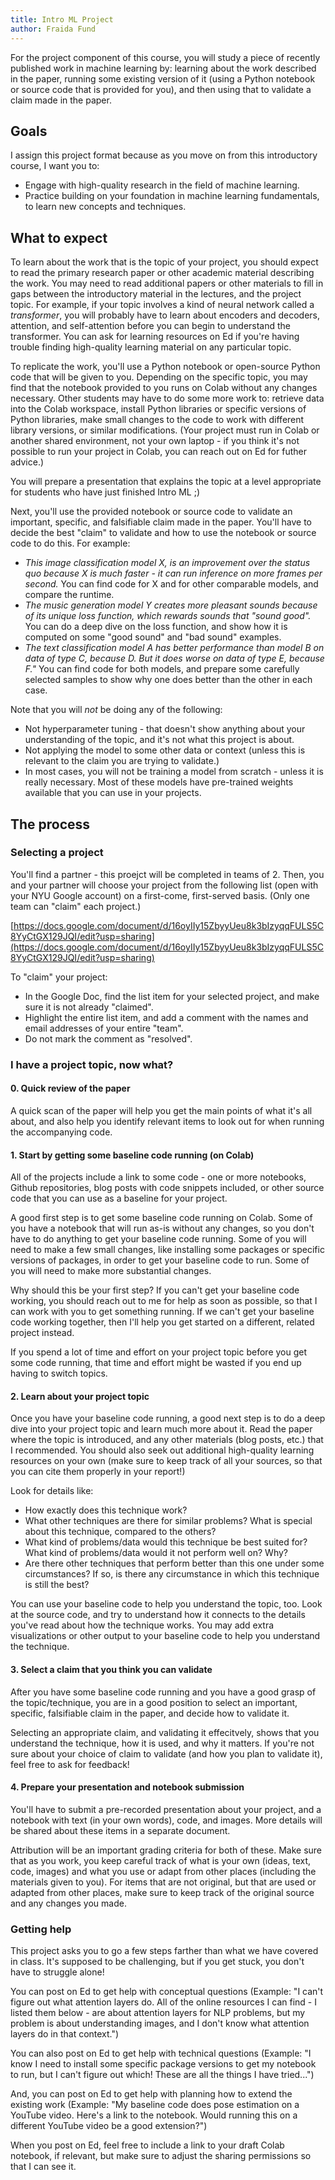 ```yaml
---
title: Intro ML Project
author: Fraida Fund
---
```


For the project component of this course, you will study a piece of recently published work in machine learning by: learning about the work described in the paper, running some existing version of it (using a Python notebook or source code that is provided for you), and then using that to validate a claim made in the paper.

## Goals

I assign this project format because as you move on from this introductory course, I want you to:

* Engage with high-quality research in the field of machine learning.
* Practice building on your foundation in machine learning fundamentals, to learn new concepts and techniques.

## What to expect

To learn about the work that is the topic of your project, you should expect to read the primary research paper or other academic material describing the work. You may need to read additional papers or other materials to fill in gaps between the introductory material in the lectures, and the project topic. For example, if your topic involves a kind of neural network called a _transformer_, you will probably have to learn about encoders and decoders, attention, and self-attention before you can begin to understand the transformer. You can ask for learning resources on Ed if you're having trouble finding high-quality learning material on any particular topic.

To replicate the work, you'll use a Python notebook or open-source Python code that will be given to you. Depending on the specific topic, you may find that the notebook provided to you runs on Colab without any changes necessary. Other students may have to do some more work to: retrieve data into the Colab workspace, install Python libraries or specific versions of Python libraries, make small changes to the code to work with different library versions, or similar modifications. (Your project must run in Colab or another shared environment, not your own laptop - if you think it's not possible to run your project in Colab, you can reach out on Ed for futher advice.)

You will prepare a presentation that explains the topic at a level appropriate for students who have just finished Intro ML ;)

Next, you'll use the provided notebook or source code to validate an important, specific, and falsifiable claim made in the paper. You'll have to decide the best "claim" to validate and how to use the notebook or source code to do this. For example:

* _This image classification model X, is an improvement over the status quo because X is much faster - it can run inference on more frames per second._ You can find code for X and for other comparable models, and compare the runtime. 
* _The music generation model Y creates more pleasant sounds because of its unique loss function, which rewards sounds that "sound good"._ You can do a deep dive on the loss function, and show how it is computed on some "good sound" and "bad sound" examples.
* _The text classification model A has better performance than model B on data of type C, because D. But it does worse on data of type E, because F."_ You can find code for both models, and prepare some carefully selected samples to show why one does better than the other in each case.


Note that you will *not* be doing any of the following:

* Not hyperparameter tuning - that doesn't show anything about your understanding of the topic, and it's not what this project is about.
* Not applying the model to some other data or context (unless this is relevant to the claim you are trying to validate.)
* In most cases, you will not be training a model from scratch - unless it is really necessary. Most of these models have pre-trained weights available that you can use in your projects.

## The process

### Selecting a project

You'll find a partner - this proejct will be completed in teams of 2. Then, you and your partner will choose your project from the following list (open with your NYU Google account) on a first-come, first-served basis. (Only one team can "claim" each project.)

[https://docs.google.com/document/d/16oyIIy15ZbyyUeu8k3bIzyqqFULS5C8YyCtGX129JQI/edit?usp=sharing](https://docs.google.com/document/d/16oyIIy15ZbyyUeu8k3bIzyqqFULS5C8YyCtGX129JQI/edit?usp=sharing)

To "claim" your project:

* In the Google Doc, find the list item for your selected project, and make sure it is not already "claimed".
* Highlight the entire list item, and add a comment with the names and email addresses of your entire "team". 
* Do not mark the comment as "resolved".

### I have a project topic, now what?

#### 0. Quick review of the paper

A quick scan of the paper will help you get the main points of what it's all about, and also help you identify relevant items to look out for when running the accompanying code.

#### 1. Start by getting some baseline code running (on Colab)

All of the projects include a link to some code - one or more notebooks, Github repositories, blog posts with code snippets included, or other source code that you can use as a baseline for your project.

A good first step is to get some baseline code running on Colab. Some of you have a notebook that will run as-is without any changes, so you don't have to do anything to get your baseline code running. Some of you will need to make a few small changes, like installing some packages or specific versions of packages, in order to get your baseline code to run. Some of you will need to make more substantial changes. 

Why should this be your first step? If you can't get your baseline code working, you should reach out to me for help as soon as possible, so that I can work with you to get something running. If we can't get your baseline code working together, then I'll help you get started on a different, related project instead.

If you spend a lot of time and effort on your project topic before you get some code running, that time and effort might be wasted if you end up having to switch topics.

#### 2. Learn about your project topic

Once you have your baseline code running, a good next step is to do a deep dive into your project topic and learn much more about it. Read the paper where the topic is introduced, and any other materials (blog posts, etc.) that I recommended. You should also seek out additional high-quality learning resources on your own (make sure to keep track of all your sources, so that you can cite them properly in your report!)

Look for details like:

* How exactly does this technique work?
* What other techniques are there for similar problems? What is special about this technique, compared to the others?
* What kind of problems/data would this technique be best suited for? What kind of problems/data would it not perform well on? Why?
* Are there other techniques that perform better than this one under some circumstances? If so, is there any circumstance in which this technique is still the best?

You can use your baseline code to help you understand the topic, too. Look at the source code, and try to understand how it connects to the details you've read about how the technique works. You may add extra visualizations or other output to your baseline code to help you understand the technique.

#### 3. Select a claim that you think you can validate

After you have some baseline code running and you have a good grasp of the topic/technique, you are in a good position to select an important, specific, falsifiable claim in the paper, and decide how to validate it.

Selecting an appropriate claim, and validating it effecitvely, shows that you understand the technique, how it is used, and why it matters.
If you're not sure about your choice of claim to validate (and how you plan to validate it), feel free to ask for feedback!

#### 4. Prepare your presentation and notebook submission

You'll have to submit a pre-recorded presentation about your project, and a notebook with text (in your own words), code, and images. More details will be shared about these items in a separate document.

Attribution will be an important grading criteria for both of these. Make sure that as you work, you keep careful track of what is your own (ideas, text, code, images) and what you use or adapt from other places (including the materials given to you). For items that are not original, but that are used or adapted from other places, make sure to keep track of the original source and any changes you made.


### Getting help

This project asks you to go a few steps farther than what we have covered in class. It's supposed to be challenging, but if you get stuck, you don't have to struggle alone! 

You can post on Ed to get help with conceptual questions (Example: "I can't figure out what attention layers do. All of the online resources I can find - I listed them below - are about attention layers for NLP problems, but my problem is about understanding images, and I don't know what attention layers do in that context.")

You can also post on Ed to get help with technical questions (Example: "I know I need to install some specific package versions to get my notebook to run, but I can't figure out which! These are all the things I have tried...")

And, you can post on Ed to get help with planning how to extend the existing work (Example: "My baseline code does pose estimation on a YouTube video. Here's a link to the notebook. Would running this on a different YouTube video be a good extension?")

When you post on Ed, feel free to include a link to your draft Colab notebook, if relevant, but make sure to adjust the sharing permissions so that I can see it.

